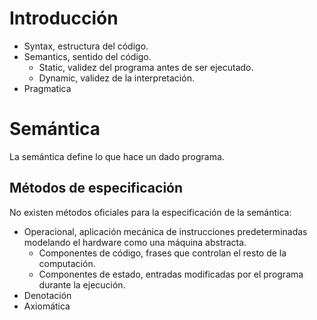 # Introducción
- Syntax, estructura del código.
- Semantics, sentido del código.
	- Static, validez del programa antes de ser ejecutado.
	- Dynamic, validez de la interpretación.
- Pragmatica

# Semántica
La semántica define lo que hace un dado programa.
## Métodos de especificación
No existen métodos oficiales para la especificación de la semántica:
- Operacional, aplicación mecánica de instrucciones predeterminadas modelando el hardware como una máquina abstracta.
	- Componentes de código, frases que controlan el resto de la computación.
	- Componentes de estado, entradas modificadas por el programa durante la ejecución.
- Denotación
- Axiomática
